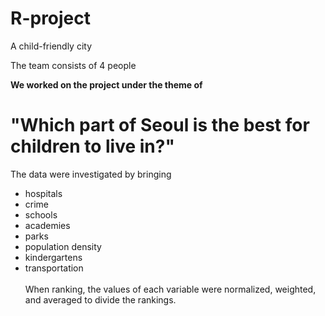 # R-project

A child-friendly city

The team consists of 4 people

<b>We worked on the project under the theme of</b> <h1>"Which part of Seoul is the best for children to live in?"</h1>

The data were investigated by bringing 
<ul>
  <li>hospitals</li> 
  <li>crime</li>
  <li>schools</li>
  <li>academies</li>
  <li>parks</li>
  <li>population density</li>
  <li>kindergartens</li> 
  <li>transportation </li>
<br>
When ranking, the values of each variable were normalized, weighted, and averaged to divide the rankings.
